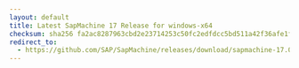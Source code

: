 ```yaml
---
layout: default
title: Latest SapMachine 17 Release for windows-x64
checksum: sha256 fa2ac8287963cbd2e23714253c50fc2edfdcc5bd511a42f36afe1f1982fef50d
redirect_to:
  - https://github.com/SAP/SapMachine/releases/download/sapmachine-17.0.12/sapmachine-jdk-17.0.12_windows-x64_bin.zip
---
```

